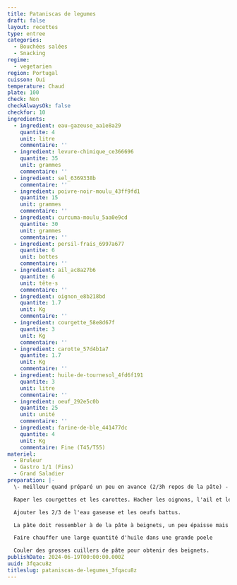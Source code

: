 ```yaml
---
title: Pataniscas de legumes
draft: false
layout: recettes
type: entree
categories:
  - Bouchées salées
  - Snacking
regime:
  - vegetarien
region: Portugal
cuisson: Oui
temperature: Chaud
plate: 100
check: Non
checkAlwaysOk: false
checkfor: 10
ingredients:
  - ingredient: eau-gazeuse_aa1e8a29
    quantite: 4
    unit: litre
    commentaire: ''
  - ingredient: levure-chimique_ce366696
    quantite: 35
    unit: grammes
    commentaire: ''
  - ingredient: sel_6369338b
    commentaire: ''
  - ingredient: poivre-noir-moulu_43ff9fd1
    quantite: 15
    unit: grammes
    commentaire: ''
  - ingredient: curcuma-moulu_5aa0e9cd
    quantite: 30
    unit: grammes
    commentaire: ''
  - ingredient: persil-frais_6997a677
    quantite: 6
    unit: bottes
    commentaire: ''
  - ingredient: ail_ac8a27b6
    quantite: 6
    unit: tête·s
    commentaire: ''
  - ingredient: oignon_e8b218bd
    quantite: 1.7
    unit: Kg
    commentaire: ''
  - ingredient: courgette_58e8d67f
    quantite: 3
    unit: Kg
    commentaire: ''
  - ingredient: carotte_57d4b1a7
    quantite: 1.7
    unit: Kg
    commentaire: ''
  - ingredient: huile-de-tournesol_4fd6f191
    quantite: 3
    unit: litre
    commentaire: ''
  - ingredient: oeuf_292e5c0b
    quantite: 25
    unit: unité
    commentaire: ''
  - ingredient: farine-de-ble_441477dc
    quantite: 4
    unit: Kg
    commentaire: Fine (T45/T55)
materiel:
  - Bruleur
  - Gastro 1/1 (Fins)
  - Grand Saladier
preparation: |-
  \- meilleur quand préparé un peu en avance (2/3h repos de la pâte) -

  Raper les courgettes et les carottes. Hacher les oignons, l'ail et le persil. Dans un grand récipent, ajouter les épices et la levure au reste, bien mélanger. Ajouter la farine et remélanger jusqu'à avoir une texture homogène.

  Ajouter les 2/3 de l'eau gaseuse et les oeufs battus. 

  La pâte doit ressembler à de la pâte à beignets, un peu épaisse mais pas trop. Le dernier tiers d'eau pour rectifier.

  Faire chauffer une large quantité d'huile dans une grande poele

  Couler des grosses cuillers de pâte pour obtenir des beignets.
publishDate: 2024-06-19T00:00:00.000Z
uuid: 3fqacu8z
titleslug: pataniscas-de-legumes_3fqacu8z
---
```

